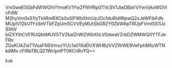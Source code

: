 Vm0weE5GbFdWWGhVYmxKV1YwZFNVRlp0TVc5V1JteDBaVVYwVjAxWGVIcFdW
M2hyVm0xS1IyTkliRmRXCk0xSlFWbXhhUzJOc1duRldiRlpwQ2xJeWFIbFdh
MUpIV1ZkU1YxSnVTbFZpUm5CVVEyMUtSbGRZY0ZkWApTRUpFVmtSS1UxSXhV
blZXYlhCVFRUQktiMUV5TVZkalZrWlZWbXhLVGdwaVZrbDZWMWQ0YTFJeFRs
ZGoKUkZwT1VsaFNSVmxzYUc1a01XdDVXWHBzVVZWWE9VeFphMlIzWTNkdlMx
cFlRbTBLQ21WclpnPT0KCnRvYQ==

kvk